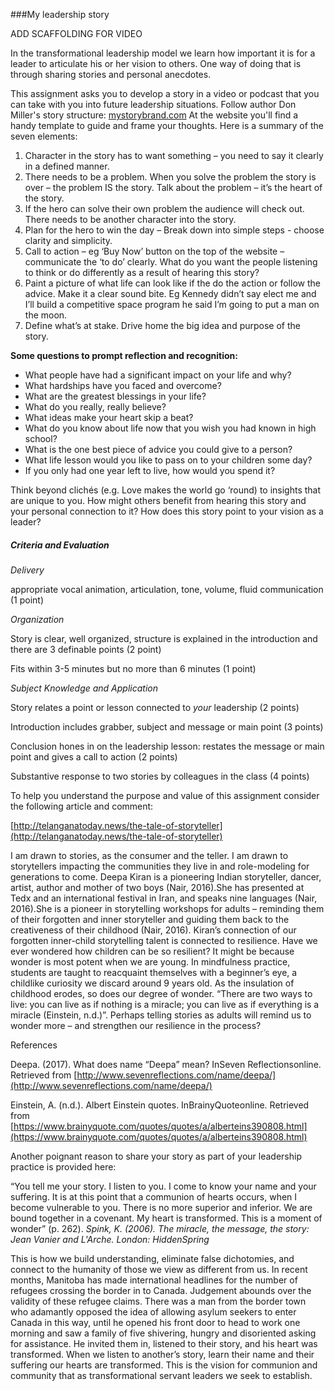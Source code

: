 ###My leadership story

ADD SCAFFOLDING FOR VIDEO

In the transformational leadership model we learn how important it is for a leader to articulate his or her vision to others. One way of doing that is through sharing stories and personal anecdotes.

This assignment asks you to develop a story in a video or podcast that you can take with you into future leadership situations.  Follow author Don Miller's story structure: [mystorybrand.com](http://mystorybrand.com)  At the website you'll find a handy template to guide and frame your thoughts.  Here is a summary of the seven elements:

1. Character in the story has to want something – you need to say it clearly in a defined manner.
2. There needs to be a problem. When you solve the problem the story is over – the problem IS the story. Talk about the problem – it’s the heart of the story.
3. If the hero can solve their own problem the audience will check out. There needs to be another character into the story.
4. Plan for the hero to win the day – Break down into simple steps - choose clarity and simplicity.
5. Call to action – eg ‘Buy Now’ button on the top of the website – communicate the ‘to do’ clearly. What do you want the people listening to think or do differently as a result of hearing this story?
6. Paint a picture of what life can look like if the do the action or follow the advice. Make it a clear sound bite. Eg Kennedy didn’t say elect me and I’ll build a competitive space program he said I’m going to put a man on the moon.
7. Define what’s at stake.  Drive home the big idea and purpose of the story.

**Some questions to prompt reflection and recognition:**

* What people have had a significant impact on your life and why?
* What hardships have you faced and overcome?
* What are the greatest blessings in your life?
* What do you really, really believe?
* What ideas make your heart skip a beat?
* What do you know about life now that you wish you had known in high school?
* What is the one best piece of advice you could give to a person?
* What life lesson would you like to pass on to your children some day?
* If you only had one year left to live, how would you spend it?

Think beyond clichés \(e.g. Love makes the world go ‘round\) to insights that are unique to you. How might others benefit from hearing this story and your personal connection to it? How does this story point to your vision as a leader?

##### Criteria and Evaluation

_Delivery_

appropriate vocal animation, articulation, tone, volume, fluid communication \(1 point\)

_Organization_

Story is clear, well organized, structure is explained in the introduction and there are 3 definable points \(2 point\)

Fits within 3-5 minutes but no more than 6 minutes \(1 point\)

_Subject Knowledge and Application_

Story relates a point or lesson connected to _your_ leadership \(2 points\)

Introduction includes grabber, subject and message or main point \(3 points\)

Conclusion hones in on the leadership lesson: restates the message or main point and gives a call to action \(2 points\)

Substantive response to two stories by colleagues in the class \(4 points\)

To help you understand the purpose and value of this assignment consider the following article and comment:

[http://telanganatoday.news/the-tale-of-storyteller](http://telanganatoday.news/the-tale-of-storyteller)

I am drawn to stories, as the consumer and the teller. I am drawn to storytellers impacting the communities they live in and role-modeling for generations to come. Deepa Kiran is a pioneering Indian storyteller, dancer, artist, author and mother of two boys \(Nair, 2016\).She has presented at Tedx and an international festival in Iran, and speaks nine languages \(Nair, 2016\).She is a pioneer in storytelling workshops for adults – reminding them of their forgotten and inner storyteller and guiding them back to the creativeness of their childhood \(Nair, 2016\). Kiran’s connection of our forgotten inner-child storytelling talent is connected to resilience. Have we ever wondered how children can be so resilient? It might be because wonder is most potent when we are young. In mindfulness practice, students are taught to reacquaint themselves with a beginner’s eye, a childlike curiosity we discard around 9 years old. As the insulation of childhood erodes, so does our degree of wonder. “There are two ways to live: you can live as if nothing is a miracle; you can live as if everything is a miracle \(Einstein, n.d.\)”. Perhaps telling stories as adults will remind us to wonder more – and strengthen our resilience in the process?

References

Deepa. \(2017\). What does name “Deepa” mean? InSeven Reflectionsonline. Retrieved from [http://www.sevenreflections.com/name/deepa/](http://www.sevenreflections.com/name/deepa/)

Einstein, A. \(n.d.\). Albert Einstein quotes. InBrainyQuoteonline. Retrieved from [https://www.brainyquote.com/quotes/quotes/a/alberteins390808.html](https://www.brainyquote.com/quotes/quotes/a/alberteins390808.html)

Another poignant reason to share your story as part of your leadership practice is provided here:

“You tell me your story. I listen to you. I come to know your name and your suffering. It is at this point that a communion of hearts occurs, when I become vulnerable to you. There is no more superior and inferior. We are bound together in a covenant. My heart is transformed. This is a moment of wonder” \(p. 262\).  _Spink, K. \(2006\). The miracle, the message, the story: Jean Vanier and L'Arche. London: HiddenSpring_

This is how we build understanding, eliminate false dichotomies, and connect to the humanity of those we view as different from us. In recent months, Manitoba has made international headlines for the number of refugees crossing the border in to Canada. Judgement abounds over the validity of these refugee claims. There was a man from the border town who adamantly opposed the idea of allowing asylum seekers to enter Canada in this way, until he opened his front door to head to work one morning and saw a family of five shivering, hungry and disoriented asking for assistance. He invited them in, listened to their story, and his heart was transformed. When we listen to another’s story, learn their name and their suffering our hearts are transformed. This is the vision for communion and community that as transformational servant leaders we seek to establish.

